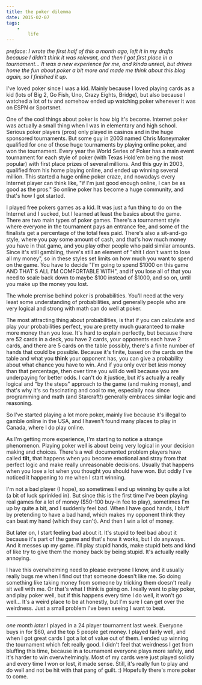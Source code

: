 ```yaml
---
title: the poker dilemma
date: 2015-02-07
tags:
    -
        life
---
```


*preface: I wrote the first half of this a month ago, left it in my drafts because I didn't think it was relevant, and then I got first place in a tournament... It was a new experience for me, and kinda unreal, but drives home the fun about poker a bit more and made me think about this blog again, so I finished it up.*

I've loved poker since I was a kid. Mainly because I loved playing cards as a kid (lots of Big 2, Go Fish, Uno, Crazy Eights, Bridge), but also because I watched a lot of tv and somehow ended up watching poker whenever it was on ESPN or Sportsnet.

One of the cool things about poker is how big it's become. Internet poker was actually a small thing when I was in elementary and high school. Serious poker players (pros) only played in casinos and in the huge sponsored tournaments. But some guy in 2003 named Chris Moneymaker qualified for one of those huge tournaments by playing online poker, and won the tournament. Every year the World Series of Poker has a main event tournament for each style of poker (with Texas Hold'em being the most popular) with first place prizes of several millions. And this guy in 2003, qualified from his home playing online, and ended up winning several million. This started a huge online poker craze, and nowadays every Internet player can think like, "if I'm just good enough online, I can be as good as the pros." So online poker has become a huge community, and that's how I got started.

I played free pokers games as a kid. It was just a fun thing to do on the Internet and I sucked, but I learned at least the basics about the game. There are two main types of poker games. There's a tournament style where everyone in the tournament pays an entrance fee, and some of the finalists get a percentage of the total fees paid. There's also a sit-and-go style, where you pay some amount of cash, and that's how much money you have in that game, and you play other people who paid similar amounts. Since it's still gambling, there's still an element of "shit I don't want to lose all my money", so in these styles set limits on how much you want to spend on the game. You have to decide "I'm going to spend $1000 on this game AND THAT'S ALL I'M COMFORTABLE WITH", and if you lose all of that you need to scale back down to maybe $100 instead of $1000, and so on, until you make up the money you lost.

The whole premise behind poker is probabilities. You'll need at the very least some understanding of probabilities, and generally people who are very logical and strong with math can do well at poker.

The most attracting thing about probabilities, is that if you can calculate and play your probabilities perfect, you are pretty much guaranteed to make more money than you lose. It's hard to explain perfectly, but because there are 52 cards in a deck, you have 2 cards, your opponents each have 2 cards, and there are 5 cards on the table possibly, there's a finite number of hands that could be possible. Because it's finite, based on the cards on the table and what you **think** your opponent has, you can give a probability about what chance you have to win. And if you only ever bet *less* money than that percentage, then over time you will do well because you are underpaying for better odds. I can't do it justice, but it's actually a really logical and "by the steps" approach to the game (and making money), and that's why it's so fascinating and cool to me, especially now since programming and math (and Starcraft!) generally embraces similar logic and reasoning.

So I've started playing a lot more poker, mainly live because it's illegal to gamble online in the USA, and I haven't found many places to play in Canada, where I do play online.

As I'm getting more experience, I'm starting to notice a strange phenomenon. Playing poker well is about being very logical in your decision making and choices. There's a well documented problem players have called **tilt**, that happens when you become emotional and stray from that perfect logic and make really unreasonable decisions. Usually that happens when you lose a lot when you thought you should have won. But oddly I've noticed it happening to me when I start winning.

I'm not a bad player (I hope), so sometimes I end up winning by quite a lot (a bit of luck sprinkled in). But since this is the first time I've been playing real games for a lot of money ($50-100 buy-in fee to play), sometimes I'm up by quite a bit, and I suddenly feel bad. When I have good hands, I bluff by pretending to have a bad hand, which makes my opponent think they can beat my hand (which they can't). And then I win a lot of money.

But later on, I start feeling bad about it. It's stupid to feel bad about it because it's part of the game and that's how it works, but I do anyways. And it messes up my game. I'll play stupid hands, make stupid bets and kind of like try to give them the money back by being stupid. It's actually really annoying.

I have this overwhelming need to please everyone I know, and it usually really bugs me when I find out that someone doesn't like me. So doing something like taking money from someone by tricking them doesn't really sit well with me. Or that's what I think is going on. I really want to play poker, and play poker well, but if this happens every time I do well, it won't go well... It's a weird place to be at honestly, but I'm sure I can get over the weirdness. Just a small problem I've been seeing I want to beat.

---

*one month later* I played in a 24 player tournament last week. Everyone buys in for $60, and the top 5 people get money. I played fairly well, and when I got great cards I got a lot of value out of them. I ended up winning the tournament which felt really good. I didn't feel that weirdness I get from bluffing this time, because in a tournament everyone plays more safely, and it's harder to win overwhelmingly. Most of my cards were just played solidly and every time I won or lost, it made sense. Still, it's really fun to play and do well and not be hit with that pang of guilt. :) Hopefully there's more poker to come.
